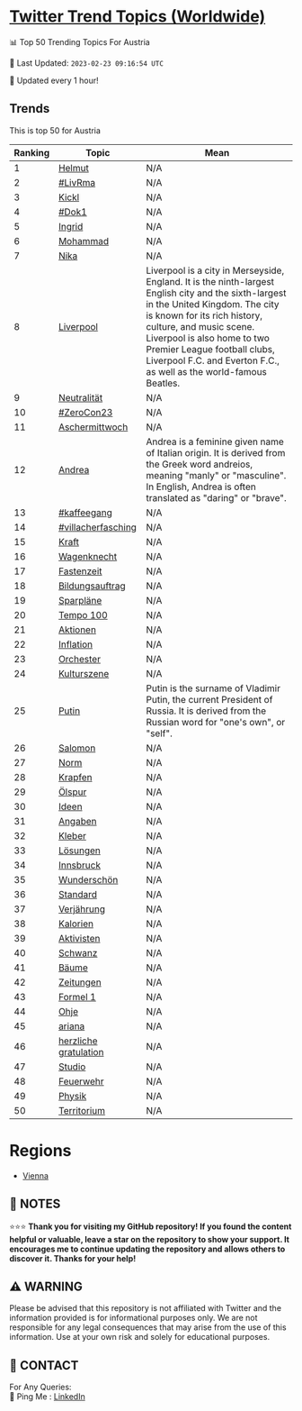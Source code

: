 [Twitter Trend Topics (Worldwide)](https://github.com/ErcinDedeoglu/Twitter-Trend-Topics)
==========


📊 Top 50 Trending Topics For Austria

📆 Last Updated: `2023-02-23 09:16:54 UTC`

🔧 Updated every 1 hour!


## Trends

This is top 50 for Austria

| Ranking | Topic | Mean |
| ------- | ------------ | ------------ |
| 1 | [Helmut](http://twitter.com/search?q=Helmut) | N/A |
| 2 | [#LivRma](http://twitter.com/search?q=%23LivRma) | N/A |
| 3 | [Kickl](http://twitter.com/search?q=Kickl) | N/A |
| 4 | [#Dok1](http://twitter.com/search?q=%23Dok1) | N/A |
| 5 | [Ingrid](http://twitter.com/search?q=Ingrid) | N/A |
| 6 | [Mohammad](http://twitter.com/search?q=Mohammad) | N/A |
| 7 | [Nika](http://twitter.com/search?q=Nika) | N/A |
| 8 | [Liverpool](http://twitter.com/search?q=Liverpool) | Liverpool is a city in Merseyside, England. It is the ninth-largest English city and the sixth-largest in the United Kingdom. The city is known for its rich history, culture, and music scene. Liverpool is also home to two Premier League football clubs, Liverpool F.C. and Everton F.C., as well as the world-famous Beatles. |
| 9 | [Neutralität](http://twitter.com/search?q=Neutralit%c3%a4t) | N/A |
| 10 | [#ZeroCon23](http://twitter.com/search?q=%23ZeroCon23) | N/A |
| 11 | [Aschermittwoch](http://twitter.com/search?q=Aschermittwoch) | N/A |
| 12 | [Andrea](http://twitter.com/search?q=Andrea) | Andrea is a feminine given name of Italian origin. It is derived from the Greek word andreios, meaning "manly" or "masculine". In English, Andrea is often translated as "daring" or "brave". |
| 13 | [#kaffeegang](http://twitter.com/search?q=%23kaffeegang) | N/A |
| 14 | [#villacherfasching](http://twitter.com/search?q=%23villacherfasching) | N/A |
| 15 | [Kraft](http://twitter.com/search?q=Kraft) | N/A |
| 16 | [Wagenknecht](http://twitter.com/search?q=Wagenknecht) | N/A |
| 17 | [Fastenzeit](http://twitter.com/search?q=Fastenzeit) | N/A |
| 18 | [Bildungsauftrag](http://twitter.com/search?q=Bildungsauftrag) | N/A |
| 19 | [Sparpläne](http://twitter.com/search?q=Sparpl%c3%a4ne) | N/A |
| 20 | [Tempo 100](http://twitter.com/search?q=Tempo+100) | N/A |
| 21 | [Aktionen](http://twitter.com/search?q=Aktionen) | N/A |
| 22 | [Inflation](http://twitter.com/search?q=Inflation) | N/A |
| 23 | [Orchester](http://twitter.com/search?q=Orchester) | N/A |
| 24 | [Kulturszene](http://twitter.com/search?q=Kulturszene) | N/A |
| 25 | [Putin](http://twitter.com/search?q=Putin) | Putin is the surname of Vladimir Putin, the current President of Russia. It is derived from the Russian word for "one's own", or "self". |
| 26 | [Salomon](http://twitter.com/search?q=Salomon) | N/A |
| 27 | [Norm](http://twitter.com/search?q=Norm) | N/A |
| 28 | [Krapfen](http://twitter.com/search?q=Krapfen) | N/A |
| 29 | [Ölspur](http://twitter.com/search?q=%c3%96lspur) | N/A |
| 30 | [Ideen](http://twitter.com/search?q=Ideen) | N/A |
| 31 | [Angaben](http://twitter.com/search?q=Angaben) | N/A |
| 32 | [Kleber](http://twitter.com/search?q=Kleber) | N/A |
| 33 | [Lösungen](http://twitter.com/search?q=L%c3%b6sungen) | N/A |
| 34 | [Innsbruck](http://twitter.com/search?q=Innsbruck) | N/A |
| 35 | [Wunderschön](http://twitter.com/search?q=Wundersch%c3%b6n) | N/A |
| 36 | [Standard](http://twitter.com/search?q=Standard) | N/A |
| 37 | [Verjährung](http://twitter.com/search?q=Verj%c3%a4hrung) | N/A |
| 38 | [Kalorien](http://twitter.com/search?q=Kalorien) | N/A |
| 39 | [Aktivisten](http://twitter.com/search?q=Aktivisten) | N/A |
| 40 | [Schwanz](http://twitter.com/search?q=Schwanz) | N/A |
| 41 | [Bäume](http://twitter.com/search?q=B%c3%a4ume) | N/A |
| 42 | [Zeitungen](http://twitter.com/search?q=Zeitungen) | N/A |
| 43 | [Formel 1](http://twitter.com/search?q=Formel+1) | N/A |
| 44 | [Ohje](http://twitter.com/search?q=Ohje) | N/A |
| 45 | [ariana](http://twitter.com/search?q=ariana) | N/A |
| 46 | [herzliche gratulation](http://twitter.com/search?q=herzliche+gratulation) | N/A |
| 47 | [Studio](http://twitter.com/search?q=Studio) | N/A |
| 48 | [Feuerwehr](http://twitter.com/search?q=Feuerwehr) | N/A |
| 49 | [Physik](http://twitter.com/search?q=Physik) | N/A |
| 50 | [Territorium](http://twitter.com/search?q=Territorium) | N/A |



# Regions

* [Vienna](</Austria/Vienna.md>)



## 📝 NOTES

⭐⭐⭐ **Thank you for visiting my GitHub repository! If you found the content helpful or valuable, leave a star on the repository to show your support. It encourages me to continue updating the repository and allows others to discover it. Thanks for your help!**


## ⚠️ WARNING

Please be advised that this repository is not affiliated with Twitter and the information provided is for informational purposes only. We are not responsible for any legal consequences that may arise from the use of this information. Use at your own risk and solely for educational purposes.


## 📨 CONTACT

 For Any Queries:  
            🏓 Ping Me : [LinkedIn](https://www.linkedin.com/in/ercindedeoglu/)

